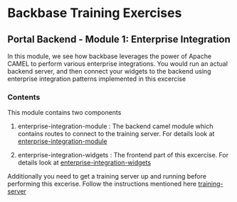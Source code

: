 # Backbase Training Exercises

## Portal Backend - Module 1: Enterprise Integration

In this module, we see how backbase leverages the power of Apache CAMEL to perform various enterprise integrations. 
You would run an actual backend server, and then connect your widgets to the backend using enterprise integration patterns implemented in this excercise

### Contents

This module contains two components 

1. enterprise-integration-module : The backend camel module which contains routes to connect to the training server.
For details look at 
[enterprise-integration-module](https://github.com/Backbase/training-be-module-01/tree/code-migration/enterprise-integration-module)

2. enterprise-integration-widgets : The frontend part of this excercise. For details look at 
[enterprise-integration-widgets](https://github.com/Backbase/training-be-module-01/blob/code-migration/enterprise-integration-widgets/README.md)

Additionally you need to get a training server up and running before performing this excerise.
Follow the instructions mentioned here [training-server](https://github.com/Backbase/training-server/tree/code-migration)
